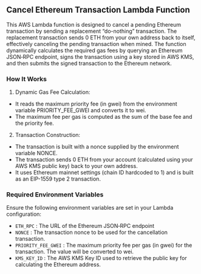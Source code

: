 ## Cancel Ethereum Transaction Lambda Function

This AWS Lambda function is designed to cancel a pending Ethereum transaction by sending a replacement “do-nothing” transaction. The replacement transaction sends 0 ETH from your own address back to itself, effectively canceling the pending transaction when mined. The function dynamically calculates the required gas fees by querying an Ethereum JSON‑RPC endpoint, signs the transaction using a key stored in AWS KMS, and then submits the signed transaction to the Ethereum network.

### How It Works
1. Dynamic Gas Fee Calculation:
- It reads the maximum priority fee (in gwei) from the environment variable PRIORITY_FEE_GWEI and converts it to wei.
- The maximum fee per gas is computed as the sum of the base fee and the priority fee.

2.	Transaction Construction:
- The transaction is built with a nonce supplied by the environment variable NONCE.
- The transaction sends 0 ETH from your account (calculated using your AWS KMS public key) back to your own address.
- It uses Ethereum mainnet settings (chain ID hardcoded to 1) and is built as an EIP-1559 type 2 transaction.


### Required Environment Variables

Ensure the following environment variables are set in your Lambda configuration:
- `ETH_RPC` : The URL of the Ethereum JSON‑RPC endpoint
- `NONCE` : The transaction nonce to be used for the cancellation transaction.
- `PRIORITY_FEE_GWEI` : The maximum priority fee per gas (in gwei) for the transaction. The value will be converted to wei.
- `KMS_KEY_ID` : The AWS KMS Key ID used to retrieve the public key for calculating the Ethereum address.
